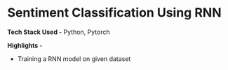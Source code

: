 # Sentiment Classification Using RNN
**Tech Stack Used -** Python, Pytorch

**Highlights -**
- Training a RNN model on given dataset 
